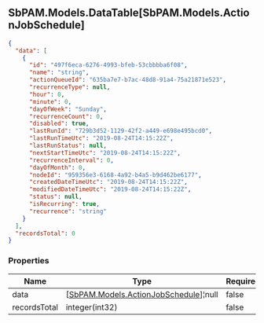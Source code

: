 
<h2 id="tocS_SbPAM.Models.DataTable[SbPAM.Models.ActionJobSchedule]">SbPAM.Models.DataTable[SbPAM.Models.ActionJobSchedule]</h2>

<a id="schemasbpam.models.datatable[sbpam.models.actionjobschedule]"></a>
<a id="schema_SbPAM.Models.DataTable[SbPAM.Models.ActionJobSchedule]"></a>
<a id="tocSsbpam.models.datatable[sbpam.models.actionjobschedule]"></a>
<a id="tocssbpam.models.datatable[sbpam.models.actionjobschedule]"></a>

```json
{
  "data": [
    {
      "id": "497f6eca-6276-4993-bfeb-53cbbbba6f08",
      "name": "string",
      "actionQueueId": "635ba7e7-b7ac-48d8-91a4-75a21871e523",
      "recurrenceType": null,
      "hour": 0,
      "minute": 0,
      "dayOfWeek": "Sunday",
      "recurrenceCount": 0,
      "disabled": true,
      "lastRunId": "729b3d52-1129-42f2-a449-e698e495bcd0",
      "lastRunTimeUtc": "2019-08-24T14:15:22Z",
      "lastRunStatus": null,
      "nextStartTimeUtc": "2019-08-24T14:15:22Z",
      "recurrenceInterval": 0,
      "dayOfMonth": 0,
      "nodeId": "959356e3-6168-4a92-b4a5-b9d462be6177",
      "createdDateTimeUtc": "2019-08-24T14:15:22Z",
      "modifiedDateTimeUtc": "2019-08-24T14:15:22Z",
      "status": null,
      "isRecurring": true,
      "recurrence": "string"
    }
  ],
  "recordsTotal": 0
}

```

### Properties

|Name|Type|Required|Restrictions|Description|
|---|---|---|---|---|
|data|[[SbPAM.Models.ActionJobSchedule](../Models/sbpam.models.actionjobschedule.md)]¦null|false|none|none|
|recordsTotal|integer(int32)|false|none|none|


